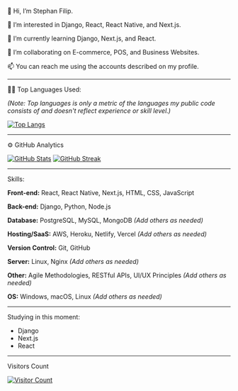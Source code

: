 👋 Hi, I’m Stephan Filip.

👀 I’m interested in Django, React, React Native, and Next.js.

🌱 I’m currently learning Django, Next.js, and React.

💞️ I’m collaborating on E-commerce, POS, and Business Websites.

📫 You can reach me using the accounts described on my profile.

---

👨‍💻 Top Languages Used:

*(Note: Top languages is only a metric of the languages my public code consists of and doesn't reflect experience or skill level.)*

[![Top Langs](https://github-readme-stats.vercel.app/api/top-langs/?username=StephanFilip&layout=compact&langs_count=5&theme=dark)](https://github.com/Filip2k03)

---

⚙️ GitHub Analytics

[![GitHub Stats](https://github-readme-stats.vercel.app/api/?username=StephanFilip&count_private=true&theme=dark&show_icons=true)](https://github.com/Filip2k03)
[![GitHub Streak](https://github-readme-streak-stats.herokuapp.com/?user=StephanFilip&theme=dark&hide_border=true)](https://github.com/Filip2k03)

---

Skills:

**Front-end:** React, React Native, Next.js, HTML, CSS, JavaScript

**Back-end:** Django, Python, Node.js

**Database:** PostgreSQL, MySQL, MongoDB *(Add others as needed)*

**Hosting/SaaS:** AWS, Heroku, Netlify, Vercel *(Add others as needed)*

**Version Control:** Git, GitHub

**Server:** Linux, Nginx *(Add others as needed)*

**Other:** Agile Methodologies, RESTful APIs, UI/UX Principles *(Add others as needed)*

**OS:**  Windows, macOS, Linux *(Add others as needed)*

---

Studying in this moment:

*   Django
*   Next.js
*   React

---

Visitors Count

[![Visitor Count](https://komarev.com/ghpvc/?username=StephanFilip&color=blue)](https://github.com/Filip2k03)
